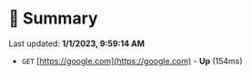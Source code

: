 # 📖 Summary
Last updated: **1/1/2023, 9:59:14 AM**

- `GET` [https://google.com](https://google.com) - **Up** (154ms)
